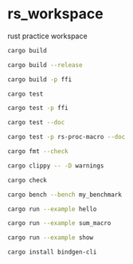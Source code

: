 # rs_workspace
rust practice workspace

```bash
cargo build
```

```bash
cargo build --release
```

```bash
cargo build -p ffi
```

```bash
cargo test
```

```bash
cargo test -p ffi
```

```bash
cargo test --doc
```

```bash
cargo test -p rs-proc-macro --doc
```

```bash
cargo fmt --check
```

```bash
cargo clippy -- -D warnings
```

```bash
cargo check
```

```bash
cargo bench --bench my_benchmark
```

```bash
cargo run --example hello
```

```bash
cargo run --example sum_macro
```

```bash
cargo run --example show
```

```bash
cargo install bindgen-cli
```
